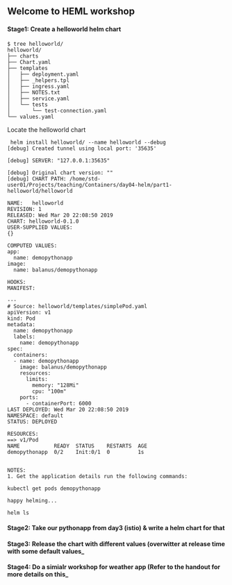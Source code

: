 ## Welcome to HEML workshop

#### Stage1: Create a helloworld helm chart

```
$ tree helloworld/
helloworld/
├── charts
├── Chart.yaml
├── templates
│   ├── deployment.yaml
│   ├── _helpers.tpl
│   ├── ingress.yaml
│   ├── NOTES.txt
│   ├── service.yaml
│   └── tests
│       └── test-connection.yaml
└── values.yaml

```

Locate the helloworld chart

```
 helm install helloworld/ --name helloworld --debug
[debug] Created tunnel using local port: '35635'

[debug] SERVER: "127.0.0.1:35635"

[debug] Original chart version: ""
[debug] CHART PATH: /home/std-user01/Projects/teaching/Containers/day04-helm/part1-helloworld/helloworld

NAME:   helloworld
REVISION: 1
RELEASED: Wed Mar 20 22:08:50 2019
CHART: helloworld-0.1.0
USER-SUPPLIED VALUES:
{}

COMPUTED VALUES:
app:
  name: demopythonapp
image:
  name: balanus/demopythonapp

HOOKS:
MANIFEST:

---
# Source: helloworld/templates/simplePod.yaml
apiVersion: v1
kind: Pod
metadata:
  name: demopythonapp
  labels:
    name: demopythonapp
spec:
  containers:
  - name: demopythonapp
    image: balanus/demopythonapp
    resources:
      limits:
        memory: "128Mi"
        cpu: "100m"
    ports:
      - containerPort: 6000
LAST DEPLOYED: Wed Mar 20 22:08:50 2019
NAMESPACE: default
STATUS: DEPLOYED

RESOURCES:
==> v1/Pod
NAME           READY  STATUS    RESTARTS  AGE
demopythonapp  0/2    Init:0/1  0         1s


NOTES:
1. Get the application details run the following commands:

kubectl get pods demopythonapp

happy helming...

```

```
helm ls
```


#### Stage2: Take our pythonapp from day3 (istio) & write a helm chart for that

#### Stage3: Release the chart with different values (overwitter at release time with some default values_

#### Stage4: Do a simialr workshop for weather app (Refer to the handout for more details on this_
